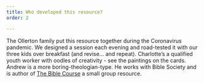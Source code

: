 ```yaml
---
title: Who developed this resource?
order: 2

---
```

The Ollerton family put this resource together during the Coronavirus pandemic. We designed a session each evening and road-tested it with our three kids over breakfast (and revise… and repeat). Charlotte’s a qualified youth worker with oodles of creativity - see the paintings on the cards. Andrew is a more boring-theologian-type. He works with Bible Society and is author of [The Bible Course](https://www.biblesociety.org.uk/explore-the-bible/the-bible-course/) a small group resource.